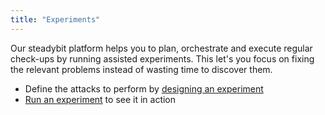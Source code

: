 ```yaml
---
title: "Experiments"
---
```

Our steadybit platform helps you to plan, orchestrate and execute regular check-ups by running assisted experiments. This let's you focus on fixing the
relevant problems instead of wasting time to discover them.

* Define the attacks to perform by [designing an experiment](10-experiments/10-design)
* [Run an experiment](10-experiments/20-run) to see it in action
